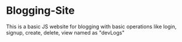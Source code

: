 # Blogging-Site
This is a basic JS website for blogging with basic operations like login, signup, create, delete, view named as "devLogs"
